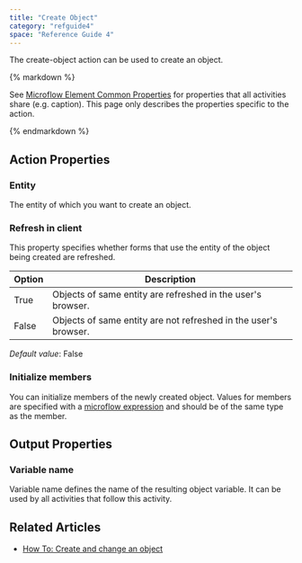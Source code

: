 ```yaml
---
title: "Create Object"
category: "refguide4"
space: "Reference Guide 4"
---
```

The create-object action can be used to create an object.

<div class="alert alert-info">{% markdown %}

See [Microflow Element Common Properties](Microflow+Element+Common+Properties) for properties that all activities share (e.g. caption). This page only describes the properties specific to the action.

{% endmarkdown %}</div>

## Action Properties

### Entity

The entity of which you want to create an object.

### Refresh in client

This property specifies whether forms that use the entity of the object being created are refreshed.

| Option | Description |
| --- | --- |
| True | Objects of same entity are refreshed in the user's browser. |
| False | Objects of same entity are not refreshed in the user's browser. |

_Default value_: False

### Initialize members

You can initialize members of the newly created object. Values for members are specified with a [microflow expression](Microflow+Expressions) and should be of the same type as the member.

## Output Properties

### Variable name

Variable name defines the name of the resulting object variable. It can be used by all activities that follow this activity.

## Related Articles

*   [How To: Create and change an object](https://world.mendix.com/display/howto25/Create+and+change+an+object)